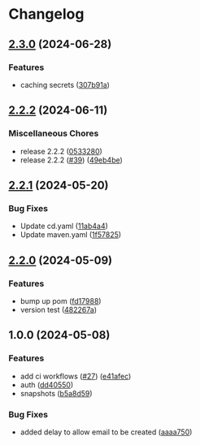 # Changelog

## [2.3.0](https://github.com/dvsa/vol-active-support/compare/v2.2.2...v2.3.0) (2024-06-28)


### Features

* caching secrets ([307b91a](https://github.com/dvsa/vol-active-support/commit/307b91a815c60b18f845da93241fb72a68da101c))

## [2.2.2](https://github.com/dvsa/vol-active-support/compare/v2.2.1...v2.2.2) (2024-06-11)


### Miscellaneous Chores

* release 2.2.2 ([0533280](https://github.com/dvsa/vol-active-support/commit/05332800211250550d344f47ea70b5486ad29cc8))
* release 2.2.2 ([#39](https://github.com/dvsa/vol-active-support/issues/39)) ([49eb4be](https://github.com/dvsa/vol-active-support/commit/49eb4beeff0b089897edc9d51e85889790a15117))

## [2.2.1](https://github.com/dvsa/vol-active-support/compare/v2.2.0...v2.2.1) (2024-05-20)


### Bug Fixes

* Update cd.yaml ([11ab4a4](https://github.com/dvsa/vol-active-support/commit/11ab4a48f43c4451e00b1eb58321802445c11087))
* Update maven.yaml ([1f57825](https://github.com/dvsa/vol-active-support/commit/1f57825cae8f531f3ac759565b5ad8c2e304f443))

## [2.2.0](https://github.com/dvsa/vol-active-support/compare/2.1.10...v2.2.0) (2024-05-09)


### Features

* bump up pom ([fd17988](https://github.com/dvsa/vol-active-support/commit/fd1798822a9faa2c7136a0df5c1493047dda202a))
* version test ([482267a](https://github.com/dvsa/vol-active-support/commit/482267ad33769de589738d7ea6083c291a6b839f))

## 1.0.0 (2024-05-08)


### Features

* add ci workflows ([#27](https://github.com/dvsa/vol-active-support/issues/27)) ([e41afec](https://github.com/dvsa/vol-active-support/commit/e41afec44a3ca929000a7f24167b57fb781948f1))
* auth ([dd40550](https://github.com/dvsa/vol-active-support/commit/dd40550d188ed45d99f4945de15e3e37dac570cd))
* snapshots ([b5a8d59](https://github.com/dvsa/vol-active-support/commit/b5a8d5906c6c83fa61141b16fe301d97d45fddc2))


### Bug Fixes

* added delay to allow email to be created ([aaaa750](https://github.com/dvsa/vol-active-support/commit/aaaa750e9e9ab685c32c3df32282977829548e6f))
